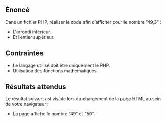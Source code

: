 ## Énoncé

Dans un fichier PHP, réaliser le code afin d’afficher pour le nombre “49,3” :

- L'arrondi inférieur.
- Et l’entier supérieur.

## Contraintes

- Le langage utilisé doit être uniquement le PHP.
- Utilisation des fonctions mathématiques.

## Résultats attendus

Le résultat suivant est visible lors du chargement de la page HTML au sein de votre navigateur :

- La page affiche le nombre “49” et “50”.